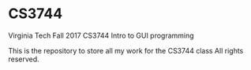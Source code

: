 # CS3744
Virginia Tech Fall 2017 CS3744 Intro to GUI programming

This is the repository to store all my work for the CS3744 class
All rights reserved.
